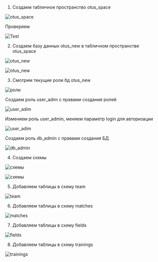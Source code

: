 
1.	Создаем табличное пространство otus_space

![otus_space](images/4_1.png "otus_space")

Проверяем

![Test](images/4_2.png "Test")

2.  Создаем базу данных otus_new в табличном пространстве otus_space

![otus_new](images/4_3.png "otus_new")

![otus_new](images/4_4.png "otus_new")

3.  Смотрим текущие роли бд otus_new

![роли](images/4_5.png "роли")

Создаем роль user_adim с правами создания ролей

![user_adim](images/4_6.png "user_adim")

Изменяем роль user_admin, меняем параметр login для авторизации

![user_adim](images/4_7.png "user_adim")

Создаем роль db_admin с правами создания БД

![db_admin](images/4_8.png "db_admin")

4.  Создаем схемы

![схемы](images/4_9.png "схемы")

![схемы](images/4_10.png "схемы")

5.  Добавляем таблицы в схему team

![team](images/4_11.png "team")

6.  Добавляем таблицы в схему matches

![matches](images/4_12.png "matches")

7.  Добавляем таблицы в схему fields

![fields](images/4_13.png "fields")

8.  Добавляем таблицы в схему trainings

![trainings](images/4_14.png "trainings")
